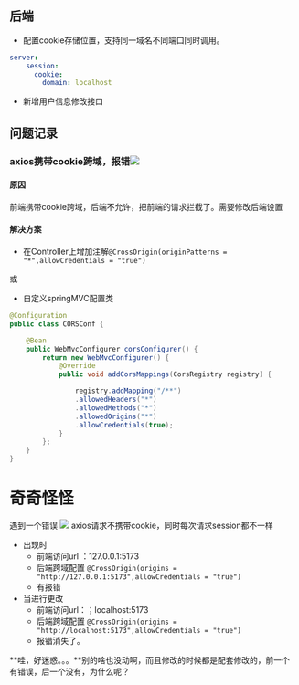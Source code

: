 ## 后端

- 配置cookie存储位置，支持同一域名不同端口同时调用。
```yaml
server:
	session:
      cookie:
        domain: localhost
```

- 新增用户信息修改接口
## 问题记录
### axios携带cookie跨域，报错![](https://s2.loli.net/2023/11/19/6PDanEftuRldzjI.png#id=GBb94&originHeight=422&originWidth=1121&originalType=binary&ratio=1&rotation=0&showTitle=false&status=done&style=none&title=)
#### 原因
前端携带cookie跨域，后端不允许，把前端的请求拦截了。需要修改后端设置
#### 解决方案

- 在Controller上增加注解`@CrossOrigin(originPatterns = "*",allowCredentials = "true")`

或

- 自定义springMVC配置类
```java
@Configuration
public class CORSConf {

    @Bean
    public WebMvcConfigurer corsConfigurer() {
        return new WebMvcConfigurer() {
            @Override
            public void addCorsMappings(CorsRegistry registry) {

                registry.addMapping("/**")
                .allowedHeaders("*")
                .allowedMethods("*")
                .allowedOrigins("*")
                .allowCredentials(true);
            }
        };
    }
}

```

# 奇奇怪怪
遇到一个错误
![](https://s2.loli.net/2023/11/19/h7LKVov2FX4I3iS.png#id=xiiIL&originHeight=48&originWidth=975&originalType=binary&ratio=1&rotation=0&showTitle=false&status=done&style=none&title=)
axios请求不携带cookie，同时每次请求session都不一样

- 出现时
   - 前端访问url ：127.0.0.1:5173
   - 后端跨域配置 `@CrossOrigin(origins = "http://127.0.0.1:5173",allowCredentials = "true")`
   - 有报错
- 当进行更改
   - 前端访问url：；localhost:5173
   - 后端跨域配置 `@CrossOrigin(origins = "http://localhost:5173",allowCredentials = "true")`
   - 报错消失了。

**哇，好迷惑。。。**别的啥也没动啊，而且修改的时候都是配套修改的，前一个有错误，后一个没有，为什么呢？
